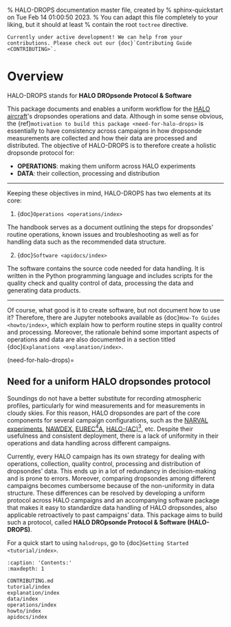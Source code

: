 % HALO-DROPS documentation master file, created by
% sphinx-quickstart on Tue Feb 14 01:00:50 2023.
% You can adapt this file completely to your liking, but it should at least
% contain the root `toctree` directive.

```{warning}
Currently under active development! We can help from your contributions. Please check out our {doc}`Contributing Guide <CONTRIBUTING>`.
```
# Overview

HALO-DROPS stands for **HALO DROpsonde Protocol & Software**

This package documents and enables a uniform workflow for the [HALO aircraft](https://halo-research.de)'s dropsondes operations and data. Although in some sense obvious, the {ref}`motivation to build this package <need-for-halo-drops>` is essentially to have consistency across campaigns in how dropsonde measurements are collected and how their data are processed and distributed. The objective of HALO-DROPS is to therefore create a holistic dropsonde protocol for:

- **OPERATIONS**: making them uniform across HALO experiments
- **DATA**: their collection, processing and distribution

-----

Keeping these objectives in mind, HALO-DROPS has two elements at its core:

1. {doc}`Operations <operations/index>`

The handbook serves as a document outlining the steps for dropsondes' routine operations, known issues and troubleshooting as well as for handling data such as the recommended data structure.

2. {doc}`Software <apidocs/index>`

The software contains the source code needed for data handling. It is written in the Python programming language and includes scripts for the quality check and quality control of data, processing the data and generating data products.

-----

Of course, what good is it to create software, but not document how to use it? Therefore, there are Jupyter notebooks available as {doc}`How-To Guides <howto/index>`, which explain how to perform routine steps in quality control and processing. Moreover, the rationale behind some important aspects of operations and data are also documented in a section titled {doc}`Explanations <explanation/index>`.

(need-for-halo-drops)=
## Need for a uniform HALO dropsondes protocol

Soundings do not have a better substitute for recording atmospheric profiles, particularly for wind measurements and for measurements in cloudy skies. For this reason, HALO dropsondes are part of the core components for several campaign configurations, such as the <a href="https://www.halo.dlr.de/science/missions/narval2/narval2.html" target="_blank">NARVAL experiments</a>, <a href="http://www.pa.op.dlr.de/nawdex/" target="_blank">NAWDEX</a>, <a href="https://eurec4a.eu/" target="_blank">EUREC$^4$A</a>, <a href="https://halo-ac3.de/" target="_blank">HALO-(AC)$^3$</a>, etc. Despite their usefulness and consistent deployment, there is a lack of uniformity in their operations and data handling across different campaigns.

Currently, every HALO campaign has its own strategy for dealing with operations, collection, quality control, processing and distribution of dropsondes’ data. This ends up in a lot of redundancy in decision-making and is prone to errors. Moreover, comparing dropsondes among different campaigns becomes cumbersome because of the non-uniformity in data structure. These differences can be resolved by developing a uniform protocol across HALO campaigns and an accompanying software package that makes it easy to standardize data handling of HALO dropsondes, also applicable retroactively to past campaigns’ data. This package aims to build such a protocol, called **HALO DROpsonde Protocol & Software (HALO-DROPS)**.

For a quick start to using `halodrops`, go to {doc}`Getting Started <tutorial/index>`.

```{toctree}
:caption: 'Contents:'
:maxdepth: 1

CONTRIBUTING.md
tutorial/index
explanation/index
data/index
operations/index
howto/index
apidocs/index
```
